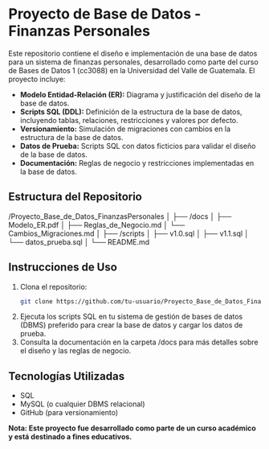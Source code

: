 # Proyecto de Base de Datos - Finanzas Personales

Este repositorio contiene el diseño e implementación de una base de datos para un sistema de finanzas personales, desarrollado como parte del curso de Bases de Datos 1 (cc3088) en la Universidad del Valle de Guatemala. El proyecto incluye:

- **Modelo Entidad-Relación (ER):** Diagrama y justificación del diseño de la base de datos.
- **Scripts SQL (DDL):** Definición de la estructura de la base de datos, incluyendo tablas, relaciones, restricciones y valores por defecto.
- **Versionamiento:** Simulación de migraciones con cambios en la estructura de la base de datos.
- **Datos de Prueba:** Scripts SQL con datos ficticios para validar el diseño de la base de datos.
- **Documentación:** Reglas de negocio y restricciones implementadas en la base de datos.

## Estructura del Repositorio

/Proyecto_Base_de_Datos_FinanzasPersonales
│
├── /docs
│ ├── Modelo_ER.pdf
│ ├── Reglas_de_Negocio.md
│ └── Cambios_Migraciones.md
│
├── /scripts
│ ├── v1.0.sql
│ ├── v1.1.sql
│ └── datos_prueba.sql
│
└── README.md


## Instrucciones de Uso

1. Clona el repositorio:
   ```bash
   git clone https://github.com/tu-usuario/Proyecto_Base_de_Datos_FinanzasPersonales.git
   
2. Ejecuta los scripts SQL en tu sistema de gestión de bases de datos (DBMS) preferido para crear la base de datos y cargar los datos de prueba.
3. Consulta la documentación en la carpeta /docs para más detalles sobre el diseño y las reglas de negocio.

## Tecnologías Utilizadas
- SQL
- MySQL (o cualquier DBMS relacional)
- GitHub (para versionamiento)

**Nota: Este proyecto fue desarrollado como parte de un curso académico y está destinado a fines educativos.**

